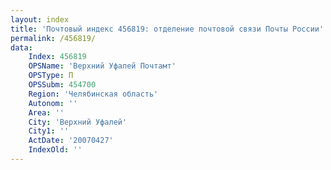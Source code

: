 ```yaml
---
layout: index
title: 'Почтовый индекс 456819: отделение почтовой связи Почты России'
permalink: /456819/
data:
    Index: 456819
    OPSName: 'Верхний Уфалей Почтамт'
    OPSType: П
    OPSSubm: 454700
    Region: 'Челябинская область'
    Autonom: ''
    Area: ''
    City: 'Верхний Уфалей'
    City1: ''
    ActDate: '20070427'
    IndexOld: ''
---
```

